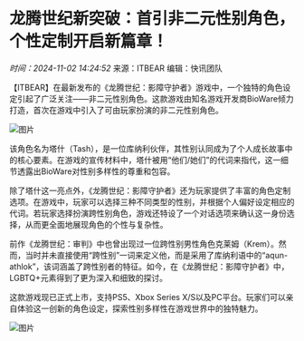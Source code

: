 # 龙腾世纪新突破：首引非二元性别角色，个性定制开启新篇章！

_时间：2024-11-02 14:24:52_  来源：ITBEAR  编辑：快讯团队

【ITBEAR】在最新发布的《龙腾世纪：影障守护者》游戏中，一个独特的角色设定引起了广泛关注——非二元性别角色。这款游戏由知名游戏开发商BioWare倾力打造，首次在游戏中引入了可由玩家扮演的非二元性别角色。

![图片](http://www.itbear.com.cn/file/upload/202411/02/142452121.jpeg)

该角色名为塔什（Tash），是一位库纳利伙伴，其性别认同成为了个人成长故事中的核心要素。在游戏的宣传材料中，塔什被用“他们/她们”的代词来指代，这一细节透露出BioWare对性别多样性的尊重和包容。

除了塔什这一亮点外，《龙腾世纪：影障守护者》还为玩家提供了丰富的角色定制选项。在游戏中，玩家可以选择三种不同类型的性别，并根据个人偏好设定相应的代词。若玩家选择扮演跨性别角色，游戏还特设了一个对话选项来确认这一身份选择，从而更全面地展现角色的个性与复杂性。

前作《龙腾世纪：审判》中也曾出现过一位跨性别男性角色克莱姆（Krem）。然而，当时并未直接使用“跨性别”一词来定义他，而是采用了库纳利语中的“aqun-athlok”，该词涵盖了跨性别者的特征。如今，在《龙腾世纪：影障守护者》中，LGBTQ+元素得到了更为深入和细致的探讨。

这款游戏现已正式上市，支持PS5、Xbox Series X/S以及PC平台。玩家们可以亲自体验这一创新的角色设定，探索性别多样性在游戏世界中的独特魅力。

![图片](http://www.itbear.com.cn/abc/group.jpg)